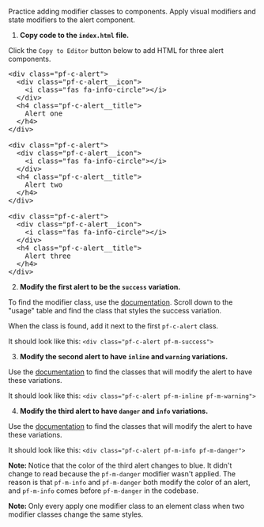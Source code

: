 Practice adding modifier classes to components. Apply visual modifiers and state modifiers to the alert component.

1) <strong>Copy code to the `index.html` file.</strong>

Click the `Copy to Editor` button below to add HTML for three alert components.

<pre class="file" data-filename="index.html" data-target="replace">
&lt;div class=&quot;pf-c-alert&quot;&gt;
  &lt;div class=&quot;pf-c-alert__icon&quot;&gt;
    &lt;i class=&quot;fas fa-info-circle&quot;&gt;&lt;/i&gt;
  &lt;/div&gt;
  &lt;h4 class=&quot;pf-c-alert__title&quot;&gt;
    Alert one
  &lt;/h4>
&lt;/div>

&lt;div class=&quot;pf-c-alert&quot;>
  &lt;div class=&quot;pf-c-alert__icon&quot;&gt;
    &lt;i class=&quot;fas fa-info-circle&quot;>&lt;/i&gt;
  &lt;/div&gt;
  &lt;h4 class=&quot;pf-c-alert__title&quot;&gt;
    Alert two
  &lt;/h4&gt;
&lt;/div&gt;

&lt;div class=&quot;pf-c-alert&quot;&gt;
  &lt;div class=&quot;pf-c-alert__icon&quot;&gt;
    &lt;i class=&quot;fas fa-info-circle&quot;>&lt;/i&gt;
  &lt;/div>
  &lt;h4 class=&quot;pf-c-alert__title&quot;&gt;
    Alert three
  &lt;/h4>
&lt;/div&gt;
</pre>

2) <strong>Modify the first alert to be the `success` variation.</strong>

To find the modifier class, use the [documentation](https://www.patternfly.org/v4/components/alert/html). Scroll down to the "usage" table and find the class that styles the success variation.

When the class is found, add it next to the first `pf-c-alert` class.

It should look like this: `<div class="pf-c-alert pf-m-success">`

3) <strong>Modify the second alert to have `inline` and `warning` variations.</strong>

Use the [documentation](https://www.patternfly.org/v4/components/alert/html) to find the classes that will modify the alert to have these variations.

It should look like this: `<div class="pf-c-alert pf-m-inline pf-m-warning">`

4) <strong>Modify the third alert to have `danger` and `info` variations.</strong>

Use the [documentation](https://www.patternfly.org/v4/components/alert/html) to find the classes that will modify the alert to have these variations.

It should look like this: `<div class="pf-c-alert pf-m-info pf-m-danger">`

<strong>Note: </strong> Notice that the color of the third alert changes to blue. It didn't change to read because the `pf-m-danger` modifier wasn't applied. The reason is that `pf-m-info` and `pf-m-danger` both modify the color of an alert, and `pf-m-info` comes before `pf-m-danger` in the codebase.

<strong>Note: </strong>Only every apply one modifier class to an element class when two modifier classes change the same styles.

